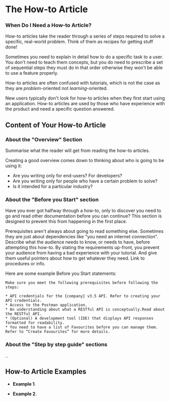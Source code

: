 # The How-to Article

### When Do I Need a How-to Article?

How-to articles take the reader through a series of steps required to solve a specific, real-world problem.
Think of them as recipes for getting stuff done!

Sometimes you need to explain in detail how to do a specific task to a user.
You don't need to teach them concepts, but you do need to prescribe a set of sequential steps they must do in that order otherwise they won't be able to use a feature properly.

How-to articles are often confused with tutorials, which is not the case as they are _problem_-oriented not _learning_-oriented.

New users typically don't look for how-to articles when they first start using an application.
How-to articles are used by those who have experience with the product and need a specific question answered.

## Content of Your How-to Article

### About the "Overview" Section

Summarise what the reader will get from reading the how-to articles.

Creating a good overview comes down to thinking about who is going to be using it:

* Are you writing only for end-users? For developers?
* Are you writing only for people who have a certain problem to solve?
* Is it intended for a particular industry?

### About the "Before you Start" section

Have you ever got halfway through a how-to, only to discover you need to go and read other documentation before you can continue?
This section is designed to prevent this from happening in the first place.

Prerequisites aren't always about going to read something else. Sometimes they are just about dependencies like "you need an internet connection".
Describe what the audience needs to know, or needs to have, before attempting this how-to.
By stating the requirements up-front, you prevent your audience from having a bad experience with your tutorial.
And give them useful pointers about how to get whatever they need. Link to procedures or info.

Here are some example Before you Start statements:

```
Make sure you meet the following prerequisites before following the steps:

* API credentials for the {company} v3.5 API. Refer to creating your API credentials.
* Access to the Postman application.
* An understanding about what a RESTful API is conceptually.Read about the RESTful API. 
* (Optional) A development tool (IDE) that displays API responses formatted for readability.
* You need to have a list of Favourites before you can manage them. Refer to “Create Favourites” for more details.

```

### About the "Step by step guide" sections

..

## How-to Article Examples

* **Example 1**.

* **Example 2**.
